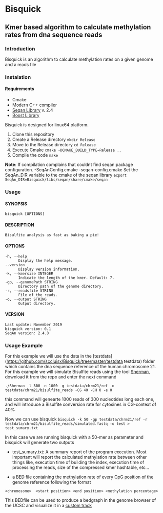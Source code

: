 # Bisquick
## Kmer based algorithm to calculate methylation rates from dna sequence reads


### Introduction
Bisquick is an algorithm to calculate methylation rates on a given genome and a reads file

### Instalation
#### Requirements
* Cmake
* Modern C++ compiler
* [Seqan Library](https://seqan.readthedocs.io/en/seqan-v2.4.0/ "Seqan") v. 2.4 
* [Boost Library](https://www.boost.org/)

Bisquick is designed for linux64 platform. 


1. Clone this repository
2. Create a Release directory `mkdir Release`
3. Move to the Release directory `cd Release`
4. Execute Cmake `cmake -DCMAKE_BUILD_TYPE=Release ..`
5. Compile the code `make`

**Note:** If compilation complains that couldnt find seqan package configuration.
-SeqAnConfig.cmake
-seqan-config.cmake
Set the SeqAn_DIR variable to the cmake of the seqan library
`export SeqAn_DIR=Bisquick/libs/seqan/share/cmake/seqan`

### Usage

#### SYNOPSIS
    bisquick [OPTIONS]

#### DESCRIPTION
    Bisulfite analysis as fast as baking a pie!

#### OPTIONS
    -h, --help
          Display the help message.
    --version
          Display version information.
    -k, --kmersize INTEGER
          Indicate the length of the kmer. Default: 7.
    -gp, --genomePath STRING
          Directory path of the genome directory.
    -r, --readsfile STRING
          File of the reads.
    -o, --output STRING
          Output directory.

#### VERSION
    Last update: November 2019
    bisquick version: 0.1
    SeqAn version: 2.4.0
    
### Usage Example

For this example we will use the data in the [testdata](https://github.com/sccluisx/Bisquick/tree/master/testdata testdata) folder which contains the dna sequence reference of the human chromosome 21.
For this example we will simulate Bisulfite reads using  the tool [Sherman](https://github.com/FelixKrueger/Sherman), download it from the repo and enter the next command

`./Sherman -l 300 -n 1000 -g testdata/chrm21/ref -o testdata/chrm21/bisulfite_reads -CG 40 -CH 0 -e 0 `

this command will genearte 1000 reads  of 300 nucleotides long each one, and will introduce a Bisulfite conversion rate for cytosines in CG-context of 40% 

Now we can use bisquick
`bisquick -k 50 -gp testdata/chrm21/ref -r testdata/chrm21/bisulfite_reads/simulated.fastq -o test > test_sumary.txt`

In this case we are running bisquick with a 50-mer as parameter and bisquick will generate two outputs 

* test_sumary.txt: A summary report of the program execution. Most important will report the calculated methylation rate between other things like, execution time of building the index, execution time of processing the reads, size of the compressed kmer hashtable, etc...

* a BED file containing the methylation rate of every CpG position of the genome reference following the format

`<chromosome>  <start position> <end position> <methylation percentage>`

This BEDfile can be used to produce a bedgraph in the genome browser of the UCSC and visualize it in a [custom track](https://genome.ucsc.edu/cgi-bin/hgCustom "genome browser")

